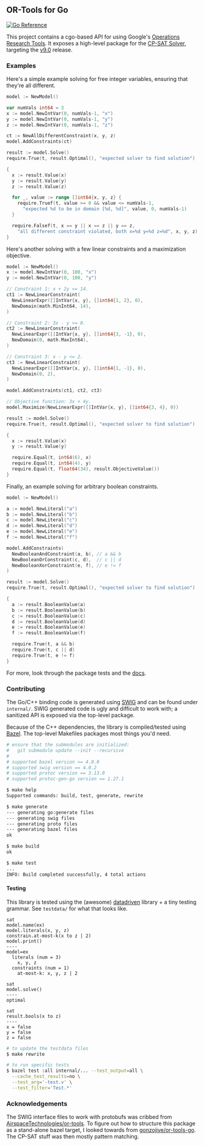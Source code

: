 OR-Tools for Go
---

[![Go Reference](https://pkg.go.dev/badge/github.com/irfansharif/solver.svg)](https://godocs.io/github.com/irfansharif/solver)

This project contains a cgo-based API for using Google's [Operations Research
Tools](https://developers.google.com/optimization/). It exposes a high-level
package for the [CP-SAT
Solver](https://developers.google.com/optimization/cp/cp_solver), targeting the
[v9.0](https://github.com/google/or-tools/releases/tag/v9.0) release.

### Examples

Here's a simple example solving for free integer variables, ensuring that
they're all different.

```go
model := NewModel()

var numVals int64 = 3
x := model.NewIntVar(0, numVals-1, "x")
y := model.NewIntVar(0, numVals-1, "y")
z := model.NewIntVar(0, numVals-1, "z")

ct := NewAllDifferentConstraint(x, y, z)
model.AddConstraints(ct)

result := model.Solve()
require.True(t, result.Optimal(), "expected solver to find solution")

{
  x := result.Value(x)
  y := result.Value(y)
  z := result.Value(z)

  for _, value := range []int64{x, y, z} {
    require.Truef(t, value >= 0 && value <= numVals-1,
      "expected %d to be in domain [%d, %d]", value, 0, numVals-1)
  }

  require.Falsef(t, x == y || x == z || y == z,
    "all different constraint violated, both x=%d y=%d z=%d", x, y, z)
}
```

Here's another solving with a few linear constraints and a maximization
objective.

```go
model := NewModel()
x := model.NewIntVar(0, 100, "x")
y := model.NewIntVar(0, 100, "y")

// Constraint 1: x + 2y <= 14.
ct1 := NewLinearConstraint(
  NewLinearExpr([]IntVar{x, y}, []int64{1, 2}, 0),
  NewDomain(math.MinInt64, 14),
)

// Constraint 2: 3x - y >= 0.
ct2 := NewLinearConstraint(
  NewLinearExpr([]IntVar{x, y}, []int64{3, -1}, 0),
  NewDomain(0, math.MaxInt64),
)

// Constraint 3: x - y <= 2.
ct3 := NewLinearConstraint(
  NewLinearExpr([]IntVar{x, y}, []int64{1, -1}, 0),
  NewDomain(0, 2),
)

model.AddConstraints(ct1, ct2, ct3)

// Objective function: 3x + 4y.
model.Maximize(NewLinearExpr([]IntVar{x, y}, []int64{3, 4}, 0))

result := model.Solve()
require.True(t, result.Optimal(), "expected solver to find solution")

{
  x := result.Value(x)
  y := result.Value(y)

  require.Equal(t, int64(6), x)
  require.Equal(t, int64(4), y)
  require.Equal(t, float64(34), result.ObjectiveValue())
}
```

Finally, an example solving for arbitrary boolean constraints.

```go
model := NewModel()

a := model.NewLiteral("a")
b := model.NewLiteral("b")
c := model.NewLiteral("c")
d := model.NewLiteral("d")
e := model.NewLiteral("e")
f := model.NewLiteral("f")

model.AddConstraints(
  NewBooleanAndConstraint(a, b), // a && b
  NewBooleanOrConstraint(c, d),  // c || d
  NewBooleanXorConstraint(e, f), // e != f
)

result := model.Solve()
require.True(t, result.Optimal(), "expected solver to find solution")

{
  a := result.BooleanValue(a)
  b := result.BooleanValue(b)
  c := result.BooleanValue(c)
  d := result.BooleanValue(d)
  e := result.BooleanValue(e)
  f := result.BooleanValue(f)

  require.True(t, a && b)
  require.True(t, c || d)
  require.True(t, e != f)
}
```

For more, look through the package tests and the
[docs](https://godocs.io/github.com/irfansharif/solver).

### Contributing

The Go/C++ binding code is generated using [SWIG](http://www.swig.org) and can
be found under `internal/`. SWIG generated code is ugly and difficult to work
with; a sanitized API is exposed via the top-level package.

Because of the C++ dependencies, the library is compiled/tested using
[Bazel](https://bazel.build). The top-level Makefiles packages most things
you'd need.

```sh
# ensure that the submodules are initialized:
#   git submodule update --init --recursive
#
# supported bazel version >= 4.0.0
# supported swig version == 4.0.2
# supported protoc version == 3.13.0
# supported protoc-gen-go version == 1.27.1

$ make help
Supported commands: build, test, generate, rewrite

$ make generate
--- generating go:generate files
--- generating swig files
--- generating proto files
--- generating bazel files
ok

$ make build
ok

$ make test
...
INFO: Build completed successfully, 4 total actions
```

#### Testing

This library is tested using the (awesome)
[datadriven](https://github.com/cockroachdb/datadriven) library + a tiny
testing grammar. See `testdata/` for what that looks like.

```
sat
model.name(ex)
model.literals(x, y, z)
constrain.at-most-k(x to z | 2)
model.print()
----
model=ex
  literals (num = 3)
    x, y, z
  constraints (num = 1)
    at-most-k: x, y, z | 2

sat
model.solve()
----
optimal

sat
result.bools(x to z)
----
x = false
y = false
z = false
```

```sh
# to update the testdata files
$ make rewrite

# to run specific tests
$ bazel test :all internal/... --test_output=all \
  --cache_test_results=no \
  --test_arg='-test.v' \
  --test_filter='Test.*'
```

### Acknowledgements

The SWIG interface files to work with protobufs was cribbed from
[AirspaceTechnologies/or-tools](https://github.com/AirspaceTechnologies/or-tools).
To figure out how to structure this package as a stand-alone bazel target, I
looked towards from
[gonzojive/or-tools-go](https://github.com/gonzojive/or-tools-go). The CP-SAT
stuff was then mostly pattern matching.
